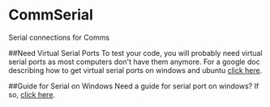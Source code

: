 # CommSerial
Serial connections for Comms

##Need Virtual Serial Ports
To test your code, you will probably need virtual serial ports as most computers don't have them anymore. For a google doc describing how to get
virtual serial ports on windows and ubuntu [click here](https://docs.google.com/document/d/1WCYMmVNjQgmBkN0y59NzXw2j078tIpOrO-Y1PAn8LAk/edit?usp=sharing).

##Guide for Serial on Windows
Need a guide for serial port on windows? If so, [click here](https://msdn.microsoft.com/en-us/library/ff802693.aspx#serial_topic3).
